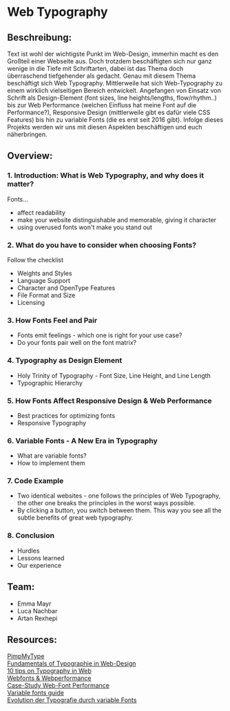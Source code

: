 # Web Typography

## Beschreibung:
Text ist wohl der wichtigste Punkt im Web-Design, immerhin macht es den Großteil einer Webseite aus. Doch trotzdem beschäftigten sich nur ganz wenige in die Tiefe  mit Schriftarten, dabei ist das Thema doch überraschend tiefgehender als gedacht. Genau mit diesem Thema
beschäftigt sich Web Typography. Mittlerweile hat sich Web-Typography zu einem wirklich vielseitigen Bereich entwickelt. Angefangen von Einsatz von Schrift als Design-Element (font sizes, line heights/lengths, flow/rhythm..) bis zur Web Performance (welchen Einfluss hat meine Font auf die Performance?), Responsive Design (mittlerweile gibt es dafür viele CSS Features) bis hin zu variable Fonts (die es erst seit 2016 gibt). Infolge dieses Projekts werden wir uns mit diesen Aspekten beschäftigen und euch näherbringen. 


## Overview:
### 1. Introduction: What is Web Typography, and why does it matter?
 Fonts...
   - affect readability
   - make your website distinguishable and memorable, giving it character
   - using overused fonts won't make you stand out

### 2. What do you have to consider when choosing Fonts?
 Follow the checklist
  - Weights and Styles
  - Language Support  
  - Character and OpenType Features   
  - File Format and Size    
  - Licensing  

### 3. How Fonts Feel and Pair
   - Fonts emit feelings - which one is right for your use case?
   - Do your fonts pair well on the font matrix?

### 4. Typography as Design Element
   - Holy Trinity of Typography - Font Size, Line Height, and Line Length
   - Typographic Hierarchy

### 5. How Fonts Affect Responsive Design & Web Performance
   - Best practices for optimizing fonts
   - Responsive Typography

### 6. Variable Fonts - A New Era in Typography
   - What are variable fonts?
   - How to implement them

### 7. Code Example
   - Two identical websites - one follows the principles of Web Typography, the other one breaks the principles in the worst ways possible.
   - By clicking a button, you switch between them. This way you see all the subtle benefits of great web typography.

### 8. Conclusion
   - Hurdles
   - Lessons learned
   - Our experience

## Team:
- Emma Mayr
- Luca Nachbar 
- Artan Rexhepi 

## Resources:
[PimpMyType](https://pimpmytype.com)  
[Fundamentals of Typographie in Web-Design](https://happyaddons.com/fundamentals-of-typography-in-web-design/) <br>
[10 tips on Typography in Web](https://uxplanet.org/10-tips-on-typography-in-web-design-13a378f4aa0d)<br>
[Webfonts & Webperformance](https://deanhume.github.io/typography/font-performance.html)<br>
[Case-Study Web-Font Performance](https://www.keycdn.com/blog/web-font-performance)<br>
[Variable fonts guide](https://developer.mozilla.org/en-US/docs/Web/CSS/CSS_fonts/Variable_fonts_guide) <br>
[Evolution der Typografie durch variable Fonts](https://www.monotype.com/de/ressourcen/artikel/evolution-der-typografie-durch-variable-fonts) <br>